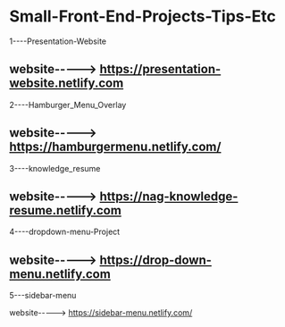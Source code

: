 # Small-Front-End-Projects-Tips-Etc
 	
  1----Presentation-Website
  
  website-----> https://presentation-website.netlify.com
  ----------------------------------------------------------------------------------
  2----Hamburger_Menu_Overlay
  
  website-----> https://hamburgermenu.netlify.com/
  ----------------------------------------------------------------------------------
  3----knowledge_resume
  
  website-----> https://nag-knowledge-resume.netlify.com
  ----------------------------------------------------------------------------------
  4----dropdown-menu-Project    
  
  website-----> https://drop-down-menu.netlify.com
  ----------------------------------------------------------------------------------
  5---sidebar-menu    
  
  website-----> https://sidebar-menu.netlify.com/

  
  
